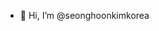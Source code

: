 - 👋 Hi, I’m @seonghoonkimkorea

<!---
seonghoonkimkorea/seonghoonkimkorea is a ✨ special ✨ repository because its `README.md` (this file) appears on your GitHub profile.
You can click the Preview link to take a look at your changes.
--->
